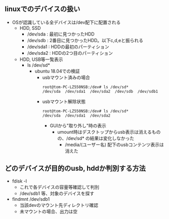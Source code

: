 ## linuxでのデバイスの扱い

* OSが認識している全デバイスは/dev配下に配置される
  * HDD, SSD
    * /dev/sda : 最初に見つかったHDD
    * /dev/sdb : 2番目に見つかったHDD。以下c,d,eと振られる
    * /dev/sda1 : HDDの最初のパーティション
    * /dev/sda2 : HDDの2つ目のパーティション
  * HDD, USB等一覧表示
    * ls /dev/sd*
      * ubuntu 18.04での検証
        * usbマウント済みの場合
          ```
          root@tom-PC-LZ550NSB:/dev# ls /dev/sd*
          /dev/sda  /dev/sda1  /dev/sda2  /dev/sdb  /dev/sdb1
          ```
        * usbマウント解除状態
          ```
          root@tom-PC-LZ550NSB:/dev# ls /dev/sd*
          /dev/sda  /dev/sda1  /dev/sda2
          ```
          * GUIから"取り外し"時の表示
            * umount時はデスクトップからusb表示は消えるものの、/dev/sd* の結果は変化しなかった
              * /media/(ユーザー名) 配下のusbコンテンツ表示は消えた

## どのデバイスが目的のusb, hddか判別する方法

* fdisk -l
  * これで各デバイスの容量等確認して判別
  * /dev/sdb1 等、対象のデバイスを探す
* findmnt /dev/sdb1
  * 当該devのマウント先ディレクトリ確認
  * 未マウントの場合、出力は空
